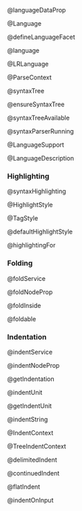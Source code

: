 @languageDataProp

@Language

@defineLanguageFacet

@language

@LRLanguage

@ParseContext

@syntaxTree

@ensureSyntaxTree

@syntaxTreeAvailable

@syntaxParserRunning

@LanguageSupport

@LanguageDescription

### Highlighting

@syntaxHighlighting

@HighlightStyle

@TagStyle

@defaultHighlightStyle

@highlightingFor

### Folding

@foldService

@foldNodeProp

@foldInside

@foldable

### Indentation

@indentService

@indentNodeProp

@getIndentation

@indentUnit

@getIndentUnit

@indentString

@IndentContext

@TreeIndentContext

@delimitedIndent

@continuedIndent

@flatIndent

@indentOnInput
